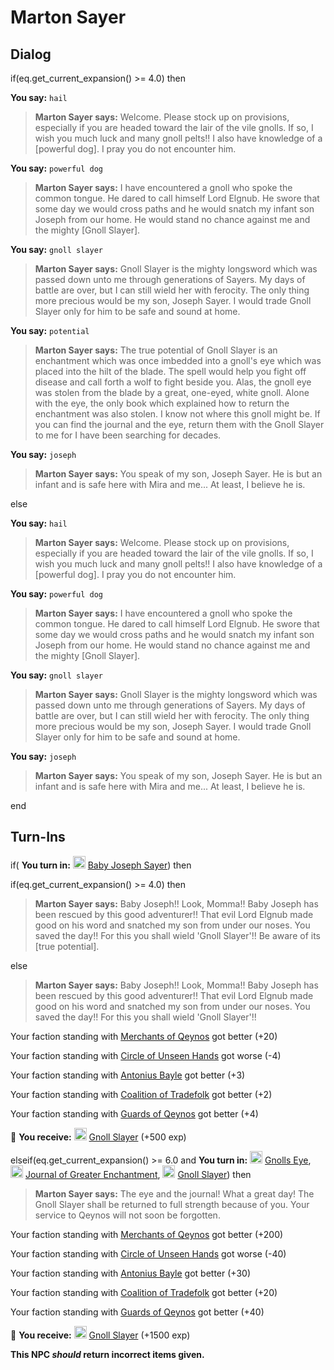 # Marton Sayer


## Dialog

if(eq.get_current_expansion() >= 4.0) then


**You say:** `hail`




>**Marton Sayer says:** Welcome. Please stock up on provisions, especially if you are headed toward the lair of the vile gnolls. If so, I wish you much luck and many gnoll pelts!! I also have knowledge of a [powerful dog]. I pray you do not encounter him.


**You say:** `powerful dog`




>**Marton Sayer says:** I have encountered a gnoll who spoke the common tongue. He dared to call himself Lord Elgnub. He swore that some day we would cross paths and he would snatch my infant son Joseph from our home. He would stand no chance against me and the mighty [Gnoll Slayer].


**You say:** `gnoll slayer`




>**Marton Sayer says:** Gnoll Slayer is the mighty longsword which was passed down unto me through generations of Sayers. My days of battle are over, but I can still wield her with ferocity. The only thing more precious would be my son, Joseph Sayer. I would trade Gnoll Slayer only for him to be safe and sound at home.


**You say:** `potential`




>**Marton Sayer says:** The true potential of Gnoll Slayer is an enchantment which was once imbedded into a gnoll's eye which was placed into the hilt of the blade. The spell would help you fight off disease and call forth a wolf to fight beside you. Alas, the gnoll eye was stolen from the blade by a great, one-eyed, white gnoll. Alone with the eye, the only book which explained how to return the enchantment was also stolen. I know not where this gnoll might be. If you can find the journal and the eye, return them with the Gnoll Slayer to me for I have been searching for decades.


**You say:** `joseph`




>**Marton Sayer says:** You speak of my son, Joseph Sayer. He is but an infant and is safe here with Mira and me... At least, I believe he is.


else


**You say:** `hail`




>**Marton Sayer says:** Welcome. Please stock up on provisions, especially if you are headed toward the lair of the vile gnolls. If so, I wish you much luck and many gnoll pelts!! I also have knowledge of a [powerful dog]. I pray you do not encounter him.


**You say:** `powerful dog`




>**Marton Sayer says:** I have encountered a gnoll who spoke the common tongue. He dared to call himself Lord Elgnub. He swore that some day we would cross paths and he would snatch my infant son Joseph from our home. He would stand no chance against me and the mighty [Gnoll Slayer].


**You say:** `gnoll slayer`




>**Marton Sayer says:** Gnoll Slayer is the mighty longsword which was passed down unto me through generations of Sayers. My days of battle are over, but I can still wield her with ferocity. The only thing more precious would be my son, Joseph Sayer. I would trade Gnoll Slayer only for him to be safe and sound at home.


**You say:** `joseph`




>**Marton Sayer says:** You speak of my son, Joseph Sayer. He is but an infant and is safe here with Mira and me... At least, I believe he is.

end



## Turn-Ins




if( **You turn in:** <img style="background:url(/static/icons/blank_slot.gif);width:20px;height:20px;" src="/static/icons/item_720.png" alt="" /> <a
                                href="/item/12204" data-url="12204" class="tooltip-link link">Baby Joseph Sayer</a>) then


if(eq.get_current_expansion() >= 4.0) then



>**Marton Sayer says:** Baby Joseph!! Look, Momma!! Baby Joseph has been rescued by this good adventurer!! That evil Lord Elgnub made good on his word and snatched my son from under our noses. You saved the day!! For this you shall wield 'Gnoll Slayer'!! Be aware of its [true potential].


else



>**Marton Sayer says:** Baby Joseph!! Look, Momma!! Baby Joseph has been rescued by this good adventurer!! That evil Lord Elgnub made good on his word and snatched my son from under our noses. You saved the day!! For this you shall wield 'Gnoll Slayer'!!



Your faction standing with [Merchants of Qeynos](/faction/291) got better (<span class='text-success'>+20</span>)


Your faction standing with [Circle of Unseen Hands](/faction/223) got worse (<span class='text-danger'>-4</span>)


Your faction standing with [Antonius Bayle](/faction/219) got better (<span class='text-success'>+3</span>)


Your faction standing with [Coalition of Tradefolk](/faction/229) got better (<span class='text-success'>+2</span>)


Your faction standing with [Guards of Qeynos](/faction/262) got better (<span class='text-success'>+4</span>)


 &#127873; **You receive:**  <img style="background:url(/static/icons/blank_slot.gif);width:20px;height:20px;" src="/static/icons/item_590.png" alt="" /> <a
                                href="/item/5416" data-url="5416" class="tooltip-link link">Gnoll Slayer</a> (+500 exp)

 

elseif(eq.get_current_expansion() >= 6.0 and  **You turn in:** <img style="background:url(/static/icons/blank_slot.gif);width:20px;height:20px;" src="/static/icons/item_886.png" alt="" /> <a
                                href="/item/8357" data-url="8357" class="tooltip-link link">Gnolls Eye</a>, <img style="background:url(/static/icons/blank_slot.gif);width:20px;height:20px;" src="/static/icons/item_778.png" alt="" /> <a
                                href="/item/8356" data-url="8356" class="tooltip-link link">Journal of Greater Enchantment</a>, <img style="background:url(/static/icons/blank_slot.gif);width:20px;height:20px;" src="/static/icons/item_590.png" alt="" /> <a
                                href="/item/5416" data-url="5416" class="tooltip-link link">Gnoll Slayer</a>) then


>**Marton Sayer says:** The eye and the journal! What a great day! The Gnoll Slayer shall be returned to full strength because of you. Your service to Qeynos will not soon be forgotten.


Your faction standing with [Merchants of Qeynos](/faction/291) got better (<span class='text-success'>+200</span>)


Your faction standing with [Circle of Unseen Hands](/faction/223) got worse (<span class='text-danger'>-40</span>)


Your faction standing with [Antonius Bayle](/faction/219) got better (<span class='text-success'>+30</span>)


Your faction standing with [Coalition of Tradefolk](/faction/229) got better (<span class='text-success'>+20</span>)


Your faction standing with [Guards of Qeynos](/faction/262) got better (<span class='text-success'>+40</span>)


 &#127873; **You receive:**  <img style="background:url(/static/icons/blank_slot.gif);width:20px;height:20px;" src="/static/icons/item_590.png" alt="" /> <a
                                href="/item/5417" data-url="5417" class="tooltip-link link">Gnoll Slayer</a> (+1500 exp)

 

**This NPC *should* return incorrect items given.**

